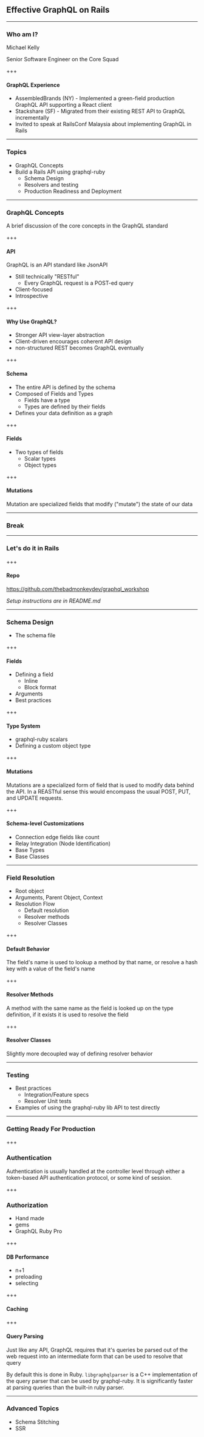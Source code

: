 ## Effective GraphQL on Rails

---
### Who am I?

Michael Kelly

Senior Software Engineer on the Core Squad

+++
#### GraphQL Experience

- AssembledBrands (NY) - Implemented a green-field production GraphQL API supporting a React client
- Stackshare (SF) - Migrated from their existing REST API to GraphQL incrementally
- Invited to speak at RailsConf Malaysia about implementing GraphQL in Rails

---
### Topics

- GraphQL Concepts
- Build a Rails API using graphql-ruby
  - Schema Design
  - Resolvers and testing
  - Production Readiness and Deployment

---
### GraphQL Concepts

A brief discussion of the core concepts in the GraphQL standard

+++
#### API

GraphQL is an API standard like JsonAPI
- Still technically "RESTful"
  - Every GraphQL request is a POST-ed query
- Client-focused
- Introspective

+++
#### Why Use GraphQL?

- Stronger API view-layer abstraction
- Client-driven encourages coherent API design
- non-structured REST becomes GraphQL eventually

+++
#### Schema

- The entire API is defined by the schema
- Composed of Fields and Types
  - Fields have a type
  - Types are defined by their fields
- Defines your data definition as a graph

+++
#### Fields

- Two types of fields
  - Scalar types
  - Object types

+++
#### Mutations

Mutation are specialized fields that modify ("mutate") the state of our data

---
### Break

---
### Let's do it in Rails

+++
#### Repo

https://github.com/thebadmonkeydev/graphql_workshop

_Setup instructions are in README.md_

---
### Schema Design

- The schema file

+++
#### Fields

- Defining a field
  - Inline
  - Block format
- Arguments
- Best practices

+++
#### Type System

- graphql-ruby scalars
- Defining a custom object type

+++
#### Mutations

Mutations are a specialized form of field that is used to modify data behind the API.  In a REASTful sense this would encompass the usual POST, PUT, and UPDATE requests.

+++
#### Schema-level Customizations

- Connection edge fields like count
- Relay Integration (Node Identification)
- Base Types
- Base Classes

---
### Field Resolution

- Root object
- Arguments, Parent Object, Context
- Resolution Flow
  - Default resolution
  - Resolver methods
  - Resolver Classes

+++
#### Default Behavior

The field's name is used to lookup a method by that name, or resolve a hash key with a value of the field's name

+++
#### Resolver Methods

A method with the same name as the field is looked up on the type definition, if it exists it is used to resolve the field

+++
#### Resolver Classes

Slightly more decoupled way of defining resolver behavior

---
### Testing

- Best practices
  - Integration/Feature specs
  - Resolver Unit tests
- Examples of using the graphql-ruby lib API to test directly

---
### Getting Ready For Production

+++
### Authentication

Authentication is usually handled at the controller level through either a token-based API authentication protocol, or some kind of session.

+++
### Authorization

- Hand made
- gems
- GraphQL Ruby Pro

+++
#### DB Performance

- n+1
- preloading
- selecting

+++
#### Caching

+++
#### Query Parsing

Just like any API, GraphQL requires that it's queries be parsed out of the web request into an intermediate form that can be used to resolve that query

By default this is done in Ruby. `libgraphqlparser` is a C++ implementation of the query parser that can be used by graphql-ruby.  It is significantly faster at parsing queries than the built-in ruby parser.

---
### Advanced Topics

- Schema Stitching
- SSR
